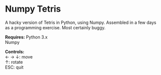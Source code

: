 # Numpy Tetris
A hacky version of Tetris in Python, using Numpy. Assembled in a few days as a programming exercise. Most certainly buggy.   

**Requires:**
Python 3.x  
Numpy  
 
**Controls:**  
← → ↓: move  
↑: rotate  
ESC: quit  


